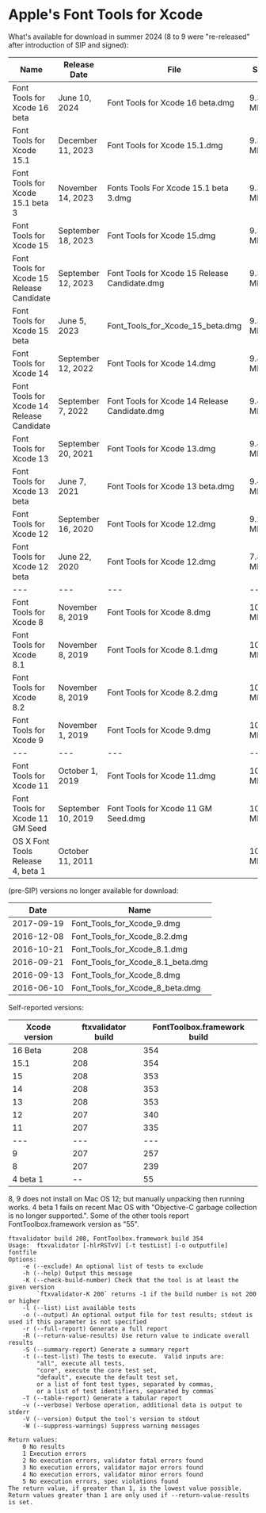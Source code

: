 # Apple's Font Tools for Xcode

What's available for download in summer 2024 (8 to 9 were "re-released" after introduction of SIP and signed):

| Name | Release Date | File | Size |
| ---  | --- | --- | --- |
| Font Tools for Xcode 16 beta     | June 10, 2024      | Font Tools for Xcode 16 beta.dmg      | 9.37 MB |
| Font Tools for Xcode 15.1        | December 11, 2023  | Font Tools for Xcode 15.1.dmg         | 9.37 MB |
| Font Tools for Xcode 15.1 beta 3 | November 14, 2023  | Fonts Tools For Xcode 15.1 beta 3.dmg | 9.36 MB |
| Font Tools for Xcode 15          | September 18, 2023 | Font Tools for Xcode 15.dmg           | 9.37 MB |
| Font Tools for Xcode 15 Release Candidate | September 12, 2023 | Font Tools for Xcode 15 Release Candidate.dmg | 9.37 MB |
| Font Tools for Xcode 15 beta     | June 5, 2023       | Font_Tools_for_Xcode_15_beta.dmg      | 9.39 MB |
| Font Tools for Xcode 14          | September 12, 2022 | Font Tools for Xcode 14.dmg           | 9.44 MB |
| Font Tools for Xcode 14 Release Candidate | September 7, 2022  | Font Tools for Xcode 14 Release Candidate.dmg | 9.44 MB |
| Font Tools for Xcode 13          | September 20, 2021 | Font Tools for Xcode 13.dmg           | 9.44 MB |
| Font Tools for Xcode 13 beta     | June 7, 2021       | Font Tools for Xcode 13 beta.dmg      | 9.43 MB |
| Font Tools for Xcode 12          | September 16, 2020 | Font Tools for Xcode 12.dmg           | 9.23 MB |
| Font Tools for Xcode 12 beta     | June 22, 2020      | Font Tools for Xcode 12.dmg           | 7.84 MB |
| ---  | --- | --- | --- |
| Font Tools for Xcode 8           | November 8, 2019   | Font Tools for Xcode 8.dmg            | 10.36 MB |
| Font Tools for Xcode 8.1         | November 8, 2019   | Font Tools for Xcode 8.1.dmg          | 10.45 MB |
| Font Tools for Xcode 8.2         | November 8, 2019   | Font Tools for Xcode 8.2.dmg          | 10.36 MB |
| Font Tools for Xcode 9           | November 1, 2019   | Font Tools for Xcode 9.dmg            | 10.41 MB |
| ---  | --- | --- | --- |
| Font Tools for Xcode 11          | October 1, 2019    | Font Tools for Xcode 11.dmg           | 10.46 MB |
| Font Tools for Xcode 11 GM Seed  | September 10, 2019 | Font Tools for Xcode 11 GM Seed.dmg   | 10.45 MB |
| OS X Font Tools Release 4, beta 1 | October 11, 2011  |                                       | 10.36 MB |

(pre-SIP) versions no longer available for download:

| Date | Name |
| ---  |  --- |
| 2017-09-19 | Font_Tools_for_Xcode_9.dmg        |
| 2016-12-08 | Font_Tools_for_Xcode_8.2.dmg      |
| 2016-10-21 | Font_Tools_for_Xcode_8.1.dmg      |
| 2016-09-21 | Font_Tools_for_Xcode_8.1_beta.dmg |
| 2016-09-13 | Font_Tools_for_Xcode_8.dmg        |
| 2016-06-10 | Font_Tools_for_Xcode_8_beta.dmg   |


Self-reported versions:

| Xcode version | ftxvalidator build | FontToolbox.framework build |
| ---  | --- | --- |
| 16 Beta | 208 | 354 |
| 15.1 | 208 | 354 |
| 15 | 208 | 353 |
| 14 | 208 | 353 |
| 13 | 208 | 353 |
| 12 | 207 | 340 |
| 11 | 207 | 335 |
| --- | --- | --- |
| 9 | 207 | 257 |
| 8 | 207 | 239 |
| 4 beta 1 | -- | 55 |

8, 9 does not install on Mac OS 12; but manually unpacking then running works.
4 beta 1 fails on recent Mac OS with "Objective-C garbage collection is no longer supported.".
Some of the other tools report FontToolbox.framework version as "55".

```
ftxvalidator build 208, FontToolbox.framework build 354
Usage:  ftxvalidator [-hlrRSTvV] [-t testList] [-o outputfile] fontfile
Options:
	-e (--exclude) An optional list of tests to exclude
	-h (--help) Output this message
	-K (--check-build-number) Check that the tool is at least the given version
		`ftxvalidator-K 200` returns -1 if the build number is not 200 or higher
	-l (--list) List available tests
	-o (--output) An optional output file for test results; stdout is used if this parameter is not specified
	-r (--full-report) Generate a full report
	-R (--return-value-results) Use return value to indicate overall results
	-S (--summary-report) Generate a summary report
	-t (--test-list) The tests to execute.  Valid inputs are:
		"all", execute all tests,
		"core", execute the core test set,
		"default", execute the default test set,
		or a list of font test types, separated by commas,
		or a list of test identifiers, separated by commas`	
	-T (--table-report) Generate a tabular report
	-v (--verbose) Verbose operation, additional data is output to stderr
	-V (--version) Output the tool's version to stdout
	-W (--suppress-warnings) Suppress warning messages

Return values:
	0 No results
	1 Execution errors
	2 No execution errors, validator fatal errors found
	3 No execution errors, validator major errors found
	4 No execution errors, validator minor errors found
	5 No execution errors, spec violations found
The return value, if greater than 1, is the lowest value possible.
Return values greater than 1 are only used if --return-value-results is set.
```
